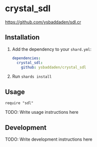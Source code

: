 # crystal_sdl

https://github.com/ysbaddaden/sdl.cr

## Installation

1. Add the dependency to your `shard.yml`:

   ```yaml
   dependencies:
     crystal_sdl:
       github: ysbaddaden/crystal_sdl
   ```

2. Run `shards install`

## Usage

```crystal
require "sdl"
```

TODO: Write usage instructions here

## Development

TODO: Write development instructions here

